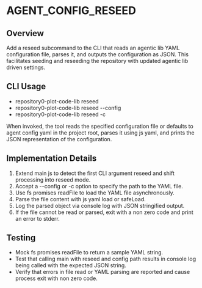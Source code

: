 # AGENT_CONFIG_RESEED

## Overview

Add a reseed subcommand to the CLI that reads an agentic lib YAML configuration file, parses it, and outputs the configuration as JSON. This facilitates seeding and reseeding the repository with updated agentic lib driven settings.

## CLI Usage

- repository0-plot-code-lib reseed
- repository0-plot-code-lib reseed --config <path>
- repository0-plot-code-lib reseed -c <path>

When invoked, the tool reads the specified configuration file or defaults to agent config yaml in the project root, parses it using js yaml, and prints the JSON representation of the configuration.

## Implementation Details

1. Extend main js to detect the first CLI argument reseed and shift processing into reseed mode.
2. Accept a --config or -c option to specify the path to the YAML file.
3. Use fs promises readFile to load the YAML file asynchronously.
4. Parse the file content with js yaml load or safeLoad.
5. Log the parsed object via console log with JSON stringified output.
6. If the file cannot be read or parsed, exit with a non zero code and print an error to stderr.

## Testing

- Mock fs promises readFile to return a sample YAML string.
- Test that calling main with reseed and config path results in console log being called with the expected JSON string.
- Verify that errors in file read or YAML parsing are reported and cause process exit with non zero code.
